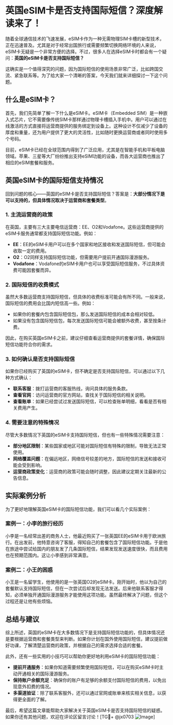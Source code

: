 # 英国eSIM卡是否支持国际短信？深度解读来了！

随着全球通信技术的飞速发展，eSIM卡作为一种无需物理SIM卡槽的新型技术，正在迅速普及。尤其是对于经常出国旅行或需要频繁切换网络环境的人来说，eSIM卡无疑是一个非常方便的选择。不过，很多人在选择eSIM卡时都会有一个疑问：**英国的eSIM卡是否支持国际短信？**

这确实是一个值得深究的问题，因为国际短信的使用场景非常广泛，比如跨国交流、紧急联系等。为了给大家一个清晰的答案，今天我们就来详细探讨一下这个问题。

## 什么是eSIM卡？

首先，我们先简单了解一下什么是eSIM卡。eSIM卡（Embedded SIM）是一种嵌入式芯片，它不需要像传统SIM卡那样通过物理卡槽插入手机中。用户可以通过在线激活的方式直接将运营商提供的服务绑定到设备上。这种设计不仅减少了设备的厚度和重量，还为用户提供了更大的灵活性，比如随时更换运营商或者同时使用多个号码。

目前，eSIM卡已经在全球范围内得到了广泛应用，尤其是在智能手机和平板电脑领域。苹果、三星等大厂纷纷推出支持eSIM功能的设备，而各大运营商也推出了相应的eSIM套餐和服务。

## 英国eSIM卡的国际短信支持情况

回到问题的核心——英国的eSIM卡是否支持国际短信？答案是：**大部分情况下是可以支持的，但具体情况取决于运营商和套餐类型**。

### 1. **主流运营商的政策**
在英国，主要有三大主要电信运营商：EE、O2和Vodafone。这些运营商提供的eSIM卡服务通常都支持国际短信功能。例如：

- **EE**：EE的eSIM卡用户可以在多个国家和地区接收和发送国际短信，但可能会收取一定的费用。
- **O2**：O2同样支持国际短信功能，但需要用户提前开通国际漫游服务。
- **Vodafone**：Vodafone的eSIM卡用户也可以享受国际短信服务，不过具体资费可能因套餐而异。

### 2. **国际短信的收费模式**
虽然大多数运营商支持国际短信，但具体的收费标准可能会有所不同。一般来说，国际短信的费用会比国内短信高一些。例如：

- 如果你的套餐内包含国际短信包，那么发送国际短信的成本会相对较低。
- 如果没有包含国际短信包，每次发送国际短信可能会被额外收费，甚至按条计费。

因此，在购买英国eSIM卡之前，建议仔细查看运营商提供的套餐详情，确保国际短信功能符合你的需求。

### 3. **如何确认是否支持国际短信**
如果你已经购买了英国的eSIM卡，但不确定是否支持国际短信，可以通过以下几种方式确认：

- **联系客服**：拨打运营商的客服热线，询问具体的服务条款。
- **查看官网**：访问运营商的官方网站，查找关于国际短信的相关说明。
- **查看账单**：如果已经尝试过发送国际短信，可以检查账单明细，看看是否有相关费用产生。

### 4. **需要注意的特殊情况**
尽管大多数情况下英国的eSIM卡支持国际短信，但也有一些特殊情况需要注意：

- **部分地区限制**：某些国家或地区可能对国际短信有特殊的限制，导致无法正常使用。
- **网络覆盖问题**：在偏远地区，网络信号较差的地方，国际短信的发送和接收可能会受到影响。
- **运营商政策变化**：运营商的政策可能会随时调整，因此建议定期关注最新的公告信息。

## 实际案例分析

为了更好地理解英国eSIM卡的国际短信功能，我们可以看几个实际案例：

### 案例一：小李的旅行经历
小李是一名经常出差的商务人士，他最近购买了一张英国EE的eSIM卡用于欧洲旅行。在出发前，他特意咨询了客服，得知自己的套餐包含了国际短信功能。于是他在旅途中尝试给国内的朋友发了几条国际短信，结果发现发送速度很快，而且费用也在预期范围内。这让小李感到非常满意。

### 案例二：小王的困惑
小王是一名留学生，他使用的是一张英国O2的eSIM卡。刚开始时，他以为自己的套餐默认支持国际短信，但在一次尝试后却发现无法发送。后来他联系客服才得知，必须单独开通国际漫游服务才能使用这项功能。虽然最终解决了问题，但这个过程还是让他有些烦恼。

## 总结与建议

综上所述，英国的eSIM卡在大多数情况下是支持国际短信功能的，但具体情况还是要根据运营商和套餐类型来判断。如果你计划在国外使用国际短信，建议提前做好功课，了解清楚运营商的政策，并根据自己的需求选择合适的套餐。

此外，还有一些实用的小技巧可以帮助你更好地利用eSIM卡的国际短信功能：

- **提前开通服务**：如果你知道需要频繁使用国际短信，可以在购买eSIM卡时主动开通相关的国际漫游服务。
- **保持账户余额充足**：确保你的账户有足够的余额支付国际短信的费用，以免出现意外扣费的情况。
- **多渠道验证**：除了联系客服外，还可以通过官网或账单来核实相关信息，以获得更全面的了解。

最后，希望这篇文章能帮助大家解决关于英国eSIM卡是否支持国际短信的疑惑。如果你还有其他问题，欢迎在评论区留言讨论！[TG💪+ @jx0703 ![Image](https://github.com/user-attachments/assets/dbca1d08-cadb-493c-b0ec-ad6f7a83f270)]